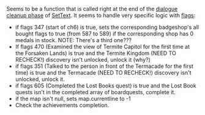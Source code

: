 Seems to be a function that is called right at the end of the [dialogue cleanup phase](../Life%20Cycle/dialogue%20cleanup%20phase.md) of [SetText](../SetText.md). It seems to handle very specific logic with [flags](../../Flags%20arrays/flags.md):

* if flags 347 (start of ch6) is true, sets the corresponding badgeshop's all bought flags to true (from 587 to 589) if the corresponding shop has 0 medals in stock. NOTE: There's a third one???
* If flags 470 (Examined the view of Termite Capitol for the first time at the Forsaken Lands) is true and the Termite Kingdom (NEED TO RECHECK!) discovery isn't unlocked, unlock it (why?)
* if flags 351 (Talked to the person in front of the Termacade for the first time) is true and the Termacade (NEED TO RECHECK!) discovery isn't unlocked, unlock it.
* if flags 605 (Completed the Lost Books quest) is true and the Lost Book quests isn't in the completed array of boardquests, complete it.
* if the map isn't null, sets map.currentline to -1
* Check the achievements completion.
